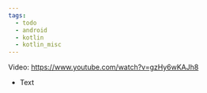 ```yaml
---
tags:
  - todo
  - android
  - kotlin
  - kotlin_misc
---
```

Video: https://www.youtube.com/watch?v=gzHy6wKAJh8
- Text